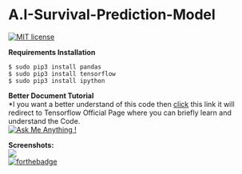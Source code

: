 # A.I-Survival-Prediction-Model<br>
[![MIT license](https://img.shields.io/badge/License-MIT-blue.svg)
](https://lbesson.mit-license.org/)

**Requirements Installation**<br>

 ```$ sudo pip3 install pandas```<br>
```$ sudo pip3 install tensorflow```<br>
```$ sudo pip3 install ipython```<br>


**Better Document Tutorial**<br>
*I you want a better understand of this code then [click](https://www.tensorflow.org/tutorials/estimator/linear) this link it will redirect to Tensorflow Official Page where you can briefly learn and understand the Code.<br>
[![Ask Me Anything !](https://img.shields.io/badge/Ask%20me-anything-1abc9c.svg)](https://GitHub.com/Naereen/ama)



**Screenshots:**<br>
![](https://github.com/everydaycodings/A.I-Survival-Prediction-Model/blob/master/screenshot.png)<br>
[![forthebadge](https://forthebadge.com/images/badges/made-with-python.svg)](https://forthebadge.com)


